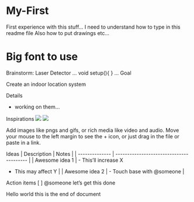# My-First
First experience with this stuff...
I need to understand how to type in this readme file
Also how to put drawings etc...
# Big font to use
Brainstorm: Laser Detector
 ...
void setup(){
}
 ...
Goal

Create an indoor location system


Details
- working on them…


Inspirations
![](https://d2mxuefqeaa7sj.cloudfront.net/s_52A224705EE36BFB37AFCFE38AC305AE2FBDA255716516ABD544D353FC6B4DAB_1505970236802_first.png)
![](https://d2mxuefqeaa7sj.cloudfront.net/s_52A224705EE36BFB37AFCFE38AC305AE2FBDA255716516ABD544D353FC6B4DAB_1505970064352_arduino_logo.png)


Add images like pngs and gifs, or rich media like video and audio. Move your mouse to the left margin to see the + icon, or just drag in the file or paste in a link.


Ideas
| Description    | Notes                                    |
| -------------- | ---------------------------------------- |
| Awesome idea 1 | - This’ll increase X
- This may affect Y |
| Awesome idea 2 | - Touch base with @someone               |



Action items
[ ] @someone let’s get this done

Hello world 
this is the end of document
